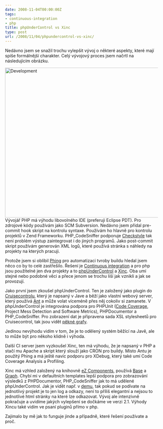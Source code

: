 ```yaml
---
date: 2008-11-04T00:00:00Z
tags:
- continuous-integration
- php
title: phpUnderControl vs Xinc
type: post
url: /2008/11/04/phpundercontrol-vs-xinc/
---
```


<p>Nedávno jsem se snažil trochu vylepšit vývoj o některé aspekty, které mají spíše formálnější charakter. Celý vývojový proces jsem načrtl na následujícím obrázku.</p>  <p><a href="https://blog.prskavec.net/wp-content/uploads/2008/11/development.png"><font color="#ffffff"></font><img style="border-right: 0px;border-top: 0px;float: none;margin-left: auto;border-left: 0px;margin-right: auto;border-bottom: 0px" height="493" alt="Development" src="https://blog.prskavec.net/wp-content/uploads/2008/11/development-thumb.png" width="635" border="0" /></a> Vývojář PHP má výhodu libovolného IDE (preferuji Eclipse PDT). Pro zdrojové kódy používám jako SCM Subversion. Nedávno jsem přidal pre-commit hook skript na kontrolu syntaxe. Používám ho hlavně pro kontrolu projektů v Zend Frameworku. PHP_CodeSniffer podporuje <a href="https://checkstyle.sourceforge.net/">Checkstyle</a> tak není problém výstup zaintegrovat i do jiných programů. Jako post-commit skript používám generován XML logů, které používá stránka s náhledy na projekty na kterých pracuji.</p>  <p>Protože jsem si oblíbil <a href="https://blog.prskavec.net/?p=142">Phing</a> pro automatizaci tvroby buildu hledal jsem něco co by to celé zastřešilo. Řešení je <a href="https://en.wikipedia.org/wiki/Continuous_integration">Continuous integration</a> a pro php jsou použitelné jen dva projekty a to <a href="https://www.phpundercontrol.org">phpUnderControl</a> a <a href="https://code.google.com/p/xinc/">Xinc</a>. Oba umí stejné nebo podobné věci a přece jenom se trochu liší jak vznikli a jak se provozují.</p>  <p>Jako první jsem zkoušel phpUnderControl. Ten je založený jako plugin do <a href="https://cruisecontrol.sourceforge.net/">Cruisecontrolu</a>, který je napsaný v Jave a běží jako vlastní webový server, který používá <a href="https://ant.apache.org/">Ant</a> a může volat víceméně přes něj cokoliv si zamanete. V phpUnderControl je integrována podpora pro PHPUnit (<a href="https://www.phpunit.de/pocket_guide/3.2/en/code-coverage-analysis.html">Code Coverage</a>, Project Mess Detection and Software Metrics), PHPDocumentor a PHP_CodeSniffer. Pro zobrazení dat je připravena sada XSL stylesheetů pro Cruisecontrol, tak jsou vidět <a href="https://www.phpundercontrol.org/images/0.3.5-metrics.png">pěkné grafy</a>.</p>  <p>Jedinou nevýhodu vidím v tom, že je to odělený systém běžící na Javě, ale to může být pro někoho klidně i výhoda.</p>  <p>Další CI server jsem vyzkoušel Xinc, ten má výhodu, že je napsaný v PHP a stačí mu Apache a skript který slouží jako CRON pro buildy. Místo Antu je použitý Phing a má ještě navíc podporu pro XDebug, který také umí Code Coverage Analysis a Profiling.</p>  <p>Xinc má vzhled založený na knihovně <a href="https://ezcomponents.org/">eZ Components</a>, používá <a href="https://ezcomponents.org/docs/tutorials/Base">Base</a> a <a href="https://ezcomponents.org/docs/tutorials/Graph">Graph</a>. Chybí mi v defaultních templates lepší podpora pro zobrazování výsledků z PHPDocumentor, PHP_CodeSniffer jak to má udělené phpUnderControl. Jak je vidět např. v <a href="https://www.xinc.eu/#xinc">demu</a>, tak pokud se podívate na jednotlivý projekt je to jen log a odkazy, není to příliš elegantní a nejsou to jednotlivé html stránky na které lze odkazovat. Vývoj ale intenzivně pokračuje a uvidíme jakých vylepšení se dočkáme ve verzi 2.1. Výhody Xincu také vidím ve psaní pluginů přímo v php.</p>  <p>Zajímalo by mě jak to funguje jinde a případně, které řešení používate a proč.</p>
